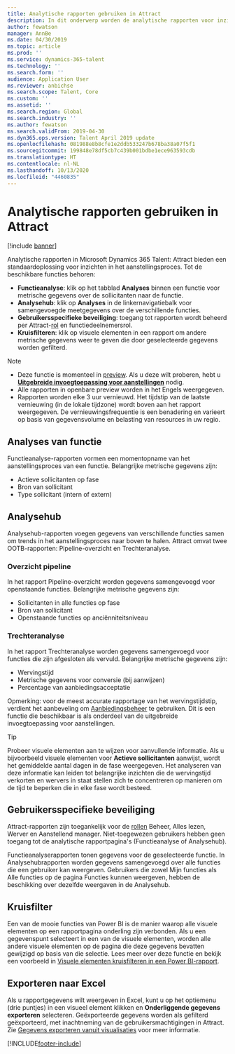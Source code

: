 ```yaml
---
title: Analytische rapporten gebruiken in Attract
description: In dit onderwerp worden de analytische rapporten voor inzichten in het aanstellingsproces in Microsoft Dynamics 365 Talent - Attract beschreven
author: fewatson
manager: AnnBe
ms.date: 04/30/2019
ms.topic: article
ms.prod: ''
ms.service: dynamics-365-talent
ms.technology: ''
ms.search.form: ''
audience: Application User
ms.reviewer: anbichse
ms.search.scope: Talent, Core
ms.custom: ''
ms.assetid: ''
ms.search.region: Global
ms.search.industry: ''
ms.author: fewatson
ms.search.validFrom: 2019-04-30
ms.dyn365.ops.version: Talent April 2019 update
ms.openlocfilehash: 081988e8b8cfe1e2ddb533247b678ba38a07f5f1
ms.sourcegitcommit: 199848e78df5cb7c439b001bdbe1ece963593cdb
ms.translationtype: HT
ms.contentlocale: nl-NL
ms.lasthandoff: 10/13/2020
ms.locfileid: "4460835"
---
```

# <a name="use-analytic-reports-in-attract"></a>Analytische rapporten gebruiken in Attract

[!include [banner](includes/banner.md)]

Analytische rapporten in Microsoft Dynamics 365 Talent: Attract bieden een standaardoplossing voor inzichten in het aanstellingsproces. Tot de beschikbare functies behoren:

- **Functieanalyse**: klik op het tabblad **Analyses** binnen een functie voor metrische gegevens over de sollicitanten naar de functie.
- **Analysehub**: klik op **Analyses** in de linkernavigatiebalk voor samengevoegde meetgegevens over de verschillende functies.
- **Gebruikersspecifieke beveiliging**: toegang tot rapporten wordt beheerd per Attract-[rol](security-attract.md) en functiedeelnemersrol.
- **Kruisfilteren**: klik op visuele elementen in een rapport om andere metrische gegevens weer te geven die door geselecteerde gegevens worden gefilterd.

>[!NOTE] 
>- Deze functie is momenteel in [preview](access-preview-feature.md). Als u deze wilt proberen, hebt u [**Uitgebreide invoegtoepassing voor aanstellingen**](attract-comprehensive-hiring.md) nodig.
>- Alle rapporten in openbare preview worden in het Engels weergegeven.
>- Rapporten worden elke 3 uur vernieuwd. Het tijdstip van de laatste vernieuwing (in de lokale tijdzone) wordt boven aan het rapport weergegeven. De vernieuwingsfrequentie is een benadering en varieert op basis van gegevensvolume en belasting van resources in uw regio.

## <a name="job-analytics"></a>Analyses van functie

Functieanalyse-rapporten vormen een momentopname van het aanstellingsproces van een functie.  Belangrijke metrische gegevens zijn:

- Actieve sollicitanten op fase
- Bron van sollicitant
- Type sollicitant (intern of extern)

## <a name="analytics-hub"></a>Analysehub

Analysehub-rapporten voegen gegevens van verschillende functies samen om trends in het aanstellingsproces naar boven te halen. Attract omvat twee OOTB-rapporten: Pipeline-overzicht en Trechteranalyse.

### <a name="pipeline-summary"></a>Overzicht pipeline

In het rapport Pipeline-overzicht worden gegevens samengevoegd voor openstaande functies. Belangrijke metrische gegevens zijn:

- Sollicitanten in alle functies op fase
- Bron van sollicitant
- Openstaande functies op anciënniteitsniveau

### <a name="funnel-analysis"></a>Trechteranalyse

In het rapport Trechteranalyse worden gegevens samengevoegd voor functies die zijn afgesloten als vervuld. Belangrijke metrische gegevens zijn:

- Wervingstijd
- Metrische gegevens voor conversie (bij aanwijzen)
- Percentage van aanbiedingsacceptatie

Opmerking: voor de meest accurate rapportage van het wervingstijdstip, verdient het aanbeveling om [Aanbiedingsbeheer](offer-setup.md) te gebruiken. Dit is een functie die beschikbaar is als onderdeel van de uitgebreide invoegtoepassing voor aanstellingen.

>[!TIP] 
>Probeer visuele elementen aan te wijzen voor aanvullende informatie. Als u bijvoorbeeld visuele elementen voor **Actieve sollicitanten** aanwijst, wordt het gemiddelde aantal dagen in de fase weergegeven. Het analyseren van deze informatie kan leiden tot belangrijke inzichten die de wervingstijd verkorten en wervers in staat stellen zich te concentreren op manieren om de tijd te beperken die in elke fase wordt besteed.

## <a name="user-specific-security"></a>Gebruikersspecifieke beveiliging

Attract-rapporten zijn toegankelijk voor de [rollen](security-attract.md) Beheer, Alles lezen, Werver en Aanstellend manager. Niet-toegewezen gebruikers hebben geen toegang tot de analytische rapportpagina's (Functieanalyse of Analysehub).

Functieanalyserapporten tonen gegevens voor de geselecteerde functie. In Analysehubrapporten worden gegevens samengevoegd over alle functies die een gebruiker kan weergeven. Gebruikers die zowel Mijn functies als Alle functies op de pagina Functies kunnen weergeven, hebben de beschikking over dezelfde weergaven in de Analysehub.

## <a name="cross-filter"></a>Kruisfilter

Een van de mooie functies van Power BI is de manier waarop alle visuele elementen op een rapportpagina onderling zijn verbonden. Als u een gegevenspunt selecteert in een van de visuele elementen, worden alle andere visuele elementen op de pagina die deze gegevens bevatten gewijzigd op basis van die selectie. Lees meer over deze functie en bekijk een voorbeeld in [Visuele elementen kruisfilteren in een Power BI-rapport](https://docs.microsoft.com/power-bi/consumer/end-user-interactions).

## <a name="export-to-excel"></a>Exporteren naar Excel

Als u rapportgegevens wilt weergeven in Excel, kunt u op het optiemenu (drie puntjes) in een visueel element klikken en **Onderliggende gegevens exporteren** selecteren. Geëxporteerde gegevens worden als gefilterd geëxporteerd, met inachtneming van de gebruikersmachtigingen in Attract. Zie [Gegevens exporteren vanuit visualisaties](https://docs.microsoft.com/power-bi/visuals/power-bi-visualization-export-data) voor meer informatie.


[!INCLUDE[footer-include](../includes/footer-banner.md)]